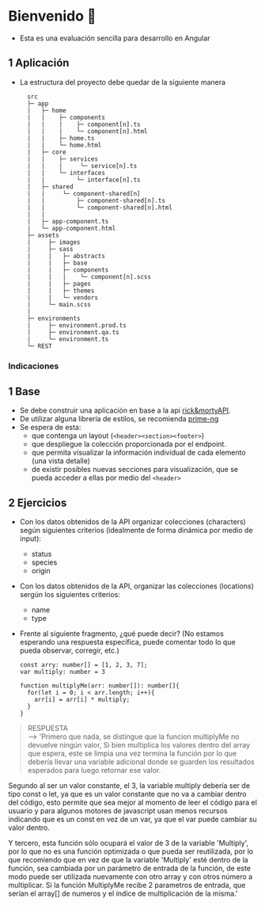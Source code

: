 # Bienvenido 🐝
  - Esta es una evaluación sencilla para desarrollo en Angular

## 1 Aplicación
  - La estructura del proyecto debe quedar de la siguiente manera
  
    ````
      src
      ├─ app
      |   ├─ home
      |   |    ├─ components
      |   |    |    ├─ component[n].ts
      |   |    |    └─ component[n].html
      |   |    ├─ home.ts
      |   |    └─ home.html
      |   ├─ core
      |   |    ├─ services
      |   |    |     └─ service[n].ts
      |   |    └─ interfaces
      |   |         └─ interface[n].ts
      |   ├─ shared
      |   |     └─ component-shared[n]
      |   |         ├─ component-shared[n].ts
      |   |         └─ component-shared[n].html               
      |   |
      |   ├─ app-component.ts
      |   └─ app-component.html
      ├─ assets
      |     ├─ images
      |     ├─ sass
      |     |   ├─ abstracts
      |     |   ├─ base
      |     |   ├─ components
      |     |   |    └─ component[n].scss
      |     |   ├─ pages
      |     |   ├─ themes
      |     |   └─ vendors
      |     └─ main.scss
      |
      ├─ environments
      |     ├─ environment.prod.ts
      |     ├─ environment.qa.ts
      |     └─ environment.ts
      └─ REST 

### Indicaciones
  ## 1 Base
  - Se debe construir una aplicación en base a la api <a href="https://rickandmortyapi.com/">rick&mortyAPI</a>.
  - De utilizar alguna librería de estilos, se recomienda <a href="https://primeng.org/">prime-ng</a>
  - Se espera de esta: 
     - que contenga un layout (`<header><section><footer>`)
     - que despliegue la colección proporcionada por el endpoint.
     - que permita visualizar la información individual de cada elemento (una vista detalle)
     - de existir posibles nuevas secciones para visualización, que se pueda acceder a ellas por medio del `<header>`
     
## 2 Ejercicios
  - Con los datos obtenidos de la API organizar colecciones (characters) según siguientes criterios (idealmente de forma dinámica por medio de input):
    - status
    - species
    - origin
  - Con los datos obtenidos de la API, organizar las colecciones (locations) sergún los siguientes criterios:
    - name
    - type

  - Frente al siguiente fragmento, ¿qué puede decir? 
    (No estamos esperando una respuesta específica, puede comentar todo lo que pueda observar, corregir, etc.)
    ````
    const arry: number[] = [1, 2, 3, 7];
    var multiply: number = 3

    function multiplyMe(arr: number[]): number[]{
      for(let i = 0; i < arr.length; i++){
        arr[i] = arr[i] * multiply;
      }
    }
  >RESPUESTA  
  --> 
  'Primero que nada, se distingue que la funcion multiplyMe no devuelve ningún valor,
  Si bien multiplica los valores dentro del array que espera, este se limpia una vez termina la función 
  por lo que debería llevar una variable adicional donde se guarden los resultados esperados para luego
  retornar ese valor. 
  
  Segundo al ser un valor constante, el 3, la variable multiply debería ser de tipo const o let, ya que es 
  un valor constante que no va a cambiar dentro del código, esto permite que sea mejor al momento de leer el código
  para el usuario y para algunos motores de javascript usan menos recursos indicando que es un const en vez de un
  var, ya que el var puede cambiar su valor dentro.
  
  Y tercero, esta función sólo ocupará el valor de 3 de la variable 'Multiply', por lo que no es una función optimizada
  o que pueda ser reutilizada, por lo que recomiendo que en vez de que la variable 'Multiply' esté dentro de la función,
  sea cambiada por un parámetro de entrada de la función, de este modo puede ser utilizada nuevamente con otro array y con 
  otros número a multiplicar. Si la función MultiplyMe recibe 2 parametros de entrada, que serían el array[] de numeros y 
  el índice de multiplicación de la misma.'


  
  